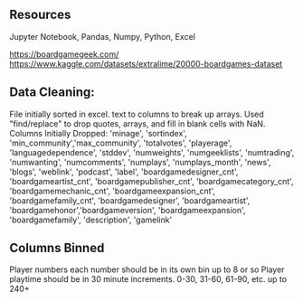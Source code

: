## Resources
Jupyter Notebook, Pandas, Numpy, Python, Excel

https://boardgamegeek.com/
https://www.kaggle.com/datasets/extralime/20000-boardgames-dataset

## Data Cleaning:
File initially sorted in excel.  text to columns to break up arrays. Used "find/replace" to drop quotes, arrays, and fill in blank cells with NaN.
Columns Initially Dropped:
      'minage', 'sortindex', 'min_community','max_community', 'totalvotes', 'playerage', 'languagedependence',
       'stddev', 'numweights', 'numgeeklists', 'numtrading', 'numwanting', 'numcomments',
       'numplays', 'numplays_month', 'news', 'blogs', 'weblink',
       'podcast', 'label', 'boardgamedesigner_cnt', 'boardgameartist_cnt',
       'boardgamepublisher_cnt', 'boardgamecategory_cnt',
       'boardgamemechanic_cnt', 'boardgameexpansion_cnt',
        'boardgamefamily_cnt', 'boardgamedesigner',
       'boardgameartist', 'boardgamehonor','boardgameversion', 
       'boardgameexpansion', 'boardgamefamily', 'description', 'gamelink'
       
## Columns Binned
Player numbers each number should be in its own bin up to 8 or so
Player playtime should be in 30 minute increments. 0-30, 31-60, 61-90, etc. up to 240+
